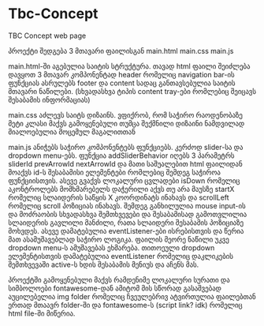 # Tbc-Concept
TBC Concept web page


პროექტი შედგება 3 მთავარი ფაილისგან main.html main.css main.js 

main.html-ში აგებულია საიტის სტრუქტურა. თავად html ფაილი შეიძლება დავყოთ 3 მთავარ კომპონენტად header რომელიც navigation bar-ის ფუნქციას ასრულებს
footer და content სადაც განთავსებულია საიტის მთავარი ნაწილები. (სხვადასხვა ტიპის content tray-ები რომლებიც შეიცავს შესაბამის ინფორმაციას)

main.css აძლევს საიტს დიზაინს. ვფიქრობ, რომ საჭირო რაოდენობაზე მეტი კლასი მაქვს გამოყენებული თუმცა შექმნილი დიზაინი ნამდვილად მიალოებულია მოცემულ მაგალითთან

main.js ანიჭებს საჭირო კომპონენტებს ფუნქციებს. კერძოდ slider-სა და dropdown menu-ებს. ფუნქცია addSliderBehavior იღებს 3 პარამეტრს sliderId prevArrowId nextArrowId და მათი საშუალებით html ფაილიდან
მოაქვს id-ს შესაბამისი ელემენტები რომლებიც შემდეგ საჭიროა ფუნქციისთვის. ასევე გვაქვს ლოკალური ცვლადები isDown რომელიც აკონტროლებს მომხმარებელს დაჭერილი აქვს თუ არა მაუსზე startX რომელიც სლაიდერის
საწყის X კოორდინატს ინახავს და scrollLeft რომელიც scroll პოზიციას ინახავს. შემდეგ განხილულია mouse input-ის და მოძრაობის სხვადასხვა შემთხვევები და შესაბამისად გამოთვლილია სლაიდერის გავლილი მანძილი, რათა სლაიდერი შესაბამის პოზიციაზე მოხვდეს. ასევე დამატებულია eventListener-ები ისრებისთვის და წერია მათ ასამუშავებლად საჭირო ლოგიკა. ფაილის მეორე ნაწილი უკვე dropdown menu-ს ამუშავებას ეხმარება.
თითოეული dropdown ელემენტისთვის დამატებულია  eventListener რომელიც დაკლიკების შემთხვევაში active-ს ხდის შესაბამის მენიუს და აჩენს მას.

პროექტში გამოყენებული მაქვს რამდენიმე ლოკალური სურათი და სიმბოლოები fontawesome-დან ამიტომ მის სწორად გასაშვებად აუცილებელია img folder რომელიც ჩვეულებრივ ატვირთულია ფაილებთან ერთად მთაავრ folder-ში და fontawesome-ს (script link? idk) რომელიც html file-ში მიწერია.
